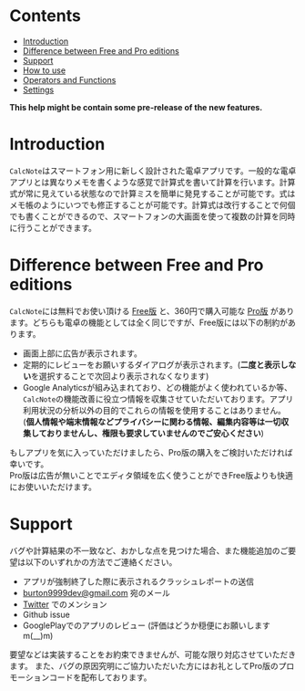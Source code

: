 # Contents
- [Introduction](#introduction)
- [Difference between Free and Pro editions](#version)
- [Support](#support)
- [How to use](how2use.md)  
- [Operators and Functions](operator_and_function.md)  
- [Settings](settings.md)  

**This help might be contain some pre-release of the new features.**

# <a name ="introduction"> Introduction</a>
`CalcNote`はスマートフォン用に新しく設計された電卓アプリです。一般的な電卓アプリとは異なりメモを書くような感覚で計算式を書いて計算を行います。計算式が常に見えている状態なので計算ミスを簡単に発見することが可能です。式はメモ帳のようにいつでも修正することが可能です。計算式は改行することで何個でも書くことができるので、スマートフォンの大画面を使って複数の計算を同時に行うことができます。

# <a name ="version">Difference between Free and Pro editions</a>
`CalcNote`には無料でお使い頂ける [Free版](https://play.google.com/store/apps/details?id=com.burton999.notecal) と、360円で購入可能な [Pro版](https://play.google.com/store/apps/details?id=com.burton999.notecal.pro) があります。どちらも電卓の機能としては全く同じですが、Free版には以下の制約があります。

- 画面上部に広告が表示されます。
- 定期的にレビューをお願いするダイアログが表示されます。(**二度と表示しない**を選択することで次回より表示されなくなります)
- Google Analyticsが組み込まれており、どの機能がよく使われているか等、`CalcNote`の機能改善に役立つ情報を収集させていただいております。アプリ利用状況の分析以外の目的でこれらの情報を使用することはありません。(**個人情報や端末情報などプライバシーに関わる情報、編集内容等は一切収集しておりませんし、権限も要求していませんのでご安心ください**)

もしアプリを気に入っていただけましたら、Pro版の購入をご検討いただければ幸いです。  
Pro版は広告が無いことでエディタ領域を広く使うことができFree版よりも快適にお使いいただけます。

# <a name ="support">Support</a>
バグや計算結果の不一致など、おかしな点を見つけた場合、また機能追加のご要望は以下のいずれかの方法でご連絡ください。

- アプリが強制終了した際に表示されるクラッシュレポートの送信
- burton9999dev@gmail.com 宛のメール
- [Twitter](https://twitter.com/#!/ComicCafeApp) でのメンション
- Github issue
- GooglePlayでのアプリのレビュー (評価はどうか穏便にお願いしますm(__)m)

要望などは実装することをお約束できませんが、可能な限り対応させていただきます。
また、バグの原因究明にご協力いただいた方にはお礼としてPro版のプロモーションコードを配布しております。

